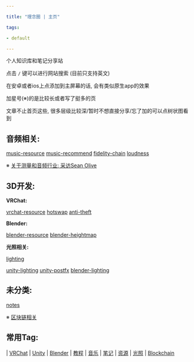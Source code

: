 ```yaml
---

title: "理念圈 | 主页"

tags:

- default

---
```




个人知识库和笔记分享站



点击 `/` 键可以进行网站搜索 (目前只支持英文)



在安卓或者ios上点添加到主屏幕的话, 会有类似原生app的效果



加星号(※)的是比较长或者写了挺多的页



文章不止首页这些, 很多层级比较深/暂时不想直接分享/忘了加的可以点树状图看到



## 音频相关:

[music-resource](audio/music-resource.md)  [music-recommend](audio/music-recommend.md) [fidelity-chain](audio/fidelity-chain.md) [loudness](audio/loudness.md) 



※  [关于测量和音频行业: 采访Sean Olive](audio/sean-olive-interview.md)







## 3D开发:



**VRChat:**



[vrchat-resource](vrc/vrchat-resource.md)  [hotswap](vrc/hotswap.md) [anti-theft](vrc/anti-theft.md) 






**Blender:**



[blender-resource](blender/blender-resource.md) [blender-heightmap](blender/blender-heightmap.md)





**光照相关:**



[lighting](notes/lighting.md) 



[unity-lighting](unity/unity-lighting.md) [unity-postfx](unity/unity-postfx.md) [blender-lighting](blender/blender-lighting.md)



## 未分类:

[notes](notes/notes.md)



※ [区块链相关](notes/nft/blockchain-main.md)





## 常用Tag:



| [VRChat](https://q.noos.ca/tags/VRChat/) | [Unity](https://q.noos.ca/tags/Unity/) | [Blender](https://q.noos.ca/tags/Blender/) | [教程](https://q.noos.ca/tags/教程/) | [音乐](https://q.noos.ca/tags/音乐/) | [笔记](https://q.noos.ca/tags/笔记/) | [资源](https://q.noos.ca/tags/资源/) | [光照](https://q.noos.ca/tags/光照/) | [Blockchain](https://q.noos.ca/tags/Blockchain/)







